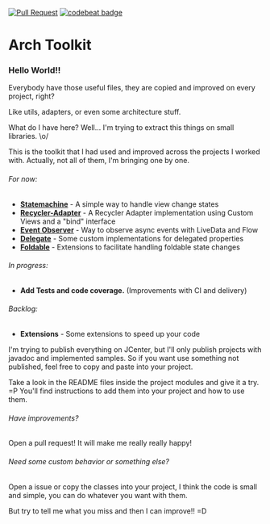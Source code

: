 [![Pull Request](https://github.com/matheus-corregiari/arch-toolkit/actions/workflows/pull-request.yml/badge.svg?branch=master)](https://github.com/matheus-corregiari/arch-toolkit/actions/workflows/pull-request.yml)
[![codebeat badge](https://codebeat.co/badges/1add62ed-f5fc-4bd2-9054-501685ca007c)](https://codebeat.co/projects/github-com-matheus-corregiari-arch-toolkit-master)

# Arch Toolkit

### Hello World!!

Everybody have those useful files, they are copied and improved on every project, right?

Like utils, adapters, or even some architecture stuff.

What do I have here? Well... I'm trying to extract this things on small libraries. \o/

This is the toolkit that I had used and improved across the projects I worked with. Actually, not
all of them, I'm bringing one by one.

###### For now:

- **[Statemachine](toolkit/statemachine)** - A simple way to handle view change states
- **[Recycler-Adapter](toolkit/recycler-adapter)** - A Recycler Adapter implementation using Custom
  Views and a "bind" interface
- **[Event Observer](toolkit/event-observer)** - Way to observe async events with LiveData and Flow
- **[Delegate](toolkit/delegate)** - Some custom implementations for delegated properties
- **[Foldable](toolkit/foldable)** - Extensions to facilitate handling foldable state changes

###### In progress:

- **Add Tests and code coverage.** (Improvements with CI and delivery)

###### Backlog:

- **Extensions** - Some extensions to speed up your code

I'm trying to publish everything on JCenter, but I'll only publish projects with javadoc and
implemented samples. So if you want use something not published, feel free to copy and paste into
your project.

Take a look in the README files inside the project modules and give it a try. =P You'll find
instructions to add them into your project and how to use them.

###### Have improvements?

Open a pull request! It will make me really really happy!

###### Need some custom behavior or something else?

Open a issue or copy the classes into your project, I think the code is small and simple, you can do
whatever you want with them.

But try to tell me what you miss and then I can improve!! =D
